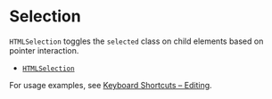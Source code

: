 # Selection

`HTMLSelection` toggles the `selected` class on child elements based on pointer interaction.

- [`HTMLSelection`](../../../../../packages/app/studio/src/ui/HTMLSelection.ts)

For usage examples, see [Keyboard Shortcuts – Editing](../../../docs-user/keyboard-shortcuts.md#editing).
